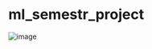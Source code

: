 # ml_semestr_project
![image](https://user-images.githubusercontent.com/112820588/221169336-f13c3a5f-aff2-4ad4-a49e-68d168840bf8.png)
